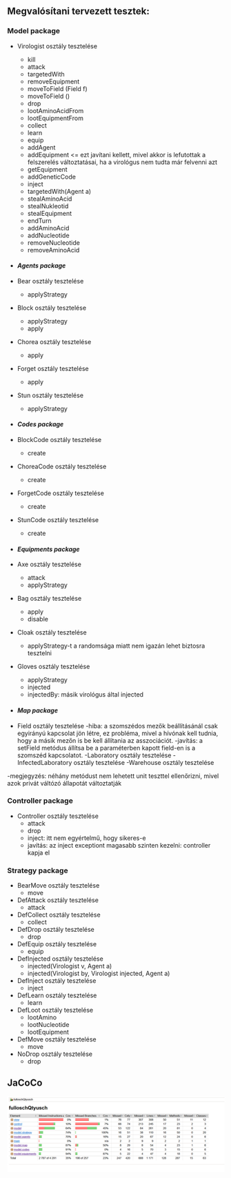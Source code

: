 ## Megvalósítani tervezett tesztek:

### Model package

- Virologist osztály tesztelése

  - kill
  - attack
  - targetedWith
  - removeEquipment
  - moveToField (Field f)
  - moveToField ()
  - drop
  - lootAminoAcidFrom
  - lootEquipmentFrom
  - collect
  - learn
  - equip
  - addAgent
  - addEquipment <= ezt javítani kellett, mivel akkor is lefutottak a felszerelés változtatásai, ha a virológus nem tudta már felvenni azt
  - getEquipment
  - addGeneticCode
  - inject
  - targetedWith(Agent a)
  - stealAminoAcid
  - stealNukleotid
  - stealEquipment
  - endTurn
  - addAminoAcid
  - addNucleotide
  - removeNucleotide
  - removeAminoAcid

- #### _Agents package_

- Bear osztály tesztelése

  - applyStrategy

- Block osztály tesztelése
  - applyStrategy
  - apply
- Chorea osztály tesztelése

  - apply

- Forget osztály tesztelése
  - apply
- Stun osztály tesztelése

  - applyStrategy

- #### _Codes package_
- BlockCode osztály tesztelése

  - create

- ChoreaCode osztály tesztelése
  - create
- ForgetCode osztály tesztelése

  - create

- StunCode osztály tesztelése

  - create

- #### _Equipments package_
- Axe osztály tesztelése

  - attack
  - applyStrategy

- Bag osztály tesztelése

  - apply
  - disable

- Cloak osztály tesztelése

  - applyStrategy-t a randomsága miatt nem igazán lehet biztosra tesztelni

- Gloves osztály tesztelése

  - applyStrategy
  - injected
  - injectedBy: másik virológus által injected

- #### _Map package_
- Field osztály tesztelése
  -hiba: a szomszédos mezők beállításánál csak egyirányú kapcsolat jön létre,
  ez probléma, mivel a hívónak kell tudnia, hogy a másik mezőn is be kell állítania az asszociációt.
  -javítás: a setField metódus állítsa be a paraméterben kapott field-en is a szomszéd kapcsolatot.
  -Laboratory osztály tesztelése
  -InfectedLaboratory osztály tesztelése
  -Warehouse osztály tesztelése

-megjegyzés: néhány metódust nem lehetett unit teszttel ellenőrizni, mivel azok privát váltózó állapotát változtatják

### Controller package

- Controller osztály tesztelése
  - attack
  - drop
  - inject: itt nem egyértelmű, hogy sikeres-e
  - javítás: az inject exceptiont magasabb szinten kezelni: controller kapja el

### Strategy package
- BearMove osztály tesztelése
  - move
- DefAttack osztály tesztelése
  - attack
- DefCollect osztály tesztelése
  - collect
- DefDrop osztály tesztelése
  - drop
- DefEquip osztály tesztelése
  - equip
- DefInjected osztály tesztelése
  - injected(Virologist v, Agent a)
  - injected(Virologist by, Virologist injected, Agent a)
- DefInject osztály tesztelése
  - inject
- DefLearn osztály tesztelése
  - learn
- DefLoot osztály tesztelése
  - lootAmino
  - lootNucleotide
  - lootEquipment
- DefMove osztály tesztelése
  - move
- NoDrop osztály tesztelése
  - drop

## JaCoCo

![](pics/Jacoco.png)